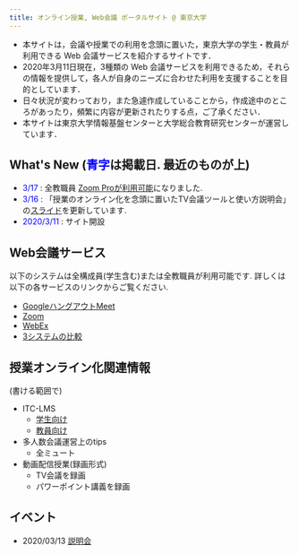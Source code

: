 ```yaml
---
title: オンライン授業, Web会議 ポータルサイト @ 東京大学
---
```


* 本サイトは，会議や授業での利用を念頭に置いた，東京大学の学生・教員が利用できる Web 会議サービスを紹介するサイトです．
* 2020年3月11日現在，3種類の Web 会議サービスを利用できるため，それらの情報を提供して，各人が自身のニーズに合わせた利用を支援することを目的としています．
* 日々状況が変わっており，また急遽作成していることから，作成途中のところがあったり，頻繁に内容が更新されたりする点，ご了承ください．
* 本サイトは東京大学情報基盤センターと大学総合教育研究センターが運営しています．

What's New (<font color="blue">青字</font>は掲載日. 最近のものが上)
---------------------------

 * <font color="blue">3/17</font> : 全教職員 <a href="zoom/">Zoom Proが利用可能</a>になりました.
 * <font color="blue">3/16</font> : 「授業のオンライン化を念頭に置いたTV会議ツールと使い方説明会」の<a href="events/2020-03-13/online_lecture.pdf">スライド</a>を更新しています.
 * <font color="blue">2020/3/11</font> : サイト開設

Web会議サービス
---------------------------

以下のシステムは全構成員(学生含む)または全教職員が利用可能です.
詳しくは以下の各サービスのリンクからご覧ください.

* <a href="google_hangouts_meet/">GoogleハングアウトMeet</a>
* <a href="zoom/">Zoom</a>
* <a href="webex/">WebEx</a>
* <a href="compare">3システムの比較</a>


授業オンライン化関連情報
---------------------------

(書ける範囲で)

* ITC-LMS
  * <a href="lms_students/">学生向け</a>
  * <a href="lms_teachers/">教員向け</a>
* 多人数会議運営上のtips
  * 全ミュート
* 動画配信授業(録画形式)
  * TV会議を録画
  * パワーポイント講義を録画

イベント
---------------------------

* 2020/03/13 [説明会](events/2020-03-13/)
